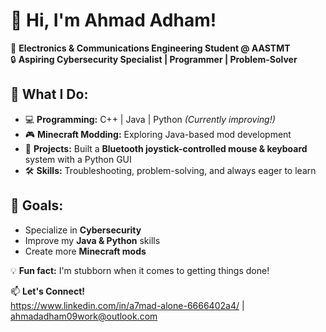 # 👋 Hi, I'm Ahmad Adham!  

🚀 **Electronics & Communications Engineering Student @ AASTMT**  
🔒 **Aspiring Cybersecurity Specialist | Programmer | Problem-Solver**  

## 🔧 What I Do:  
- 💻 **Programming:** C++ | Java | Python *(Currently improving!)*  
- 🎮 **Minecraft Modding:** Exploring Java-based mod development  
- 🔬 **Projects:** Built a **Bluetooth joystick-controlled mouse & keyboard** system with a Python GUI  
- 🛠 **Skills:** Troubleshooting, problem-solving, and always eager to learn  

## 🎯 Goals:  
- Specialize in **Cybersecurity**  
- Improve my **Java & Python** skills  
- Create more **Minecraft mods**  

💡 **Fun fact:** I'm stubborn when it comes to getting things done!  

📫 **Let's Connect!**  
https://www.linkedin.com/in/a7mad-alone-6666402a4/ | ahmadadham09work@outlook.com
